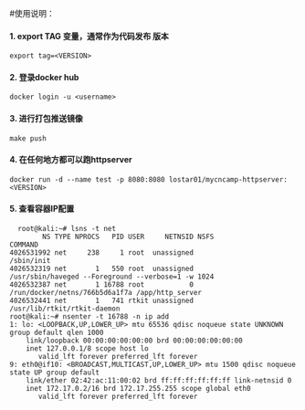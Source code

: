 #使用说明：

#### 1. export TAG 变量，通常作为代码发布 版本
`export tag=<VERSION>`
#### 2. 登录docker hub
`docker login -u <username>`
#### 3. 进行打包推送镜像
`make push`
#### 4. 在任何地方都可以跑httpserver
`docker run -d --name test -p 8080:8080 lostar01/mycncamp-httpserver:<VERSION>`
#### 5. 查看容器IP配置
```
  root@kali:~# lsns -t net
        NS TYPE NPROCS   PID USER     NETNSID NSFS                           COMMAND
4026531992 net     238     1 root  unassigned                                /sbin/init
4026532319 net       1   550 root  unassigned                                /usr/sbin/haveged --Foreground --verbose=1 -w 1024
4026532387 net       1 16788 root           0 /run/docker/netns/766b5d6a1f7a /app/http_server
4026532441 net       1   741 rtkit unassigned                                /usr/lib/rtkit/rtkit-daemon
root@kali:~# nsenter -t 16788 -n ip add
1: lo: <LOOPBACK,UP,LOWER_UP> mtu 65536 qdisc noqueue state UNKNOWN group default qlen 1000
    link/loopback 00:00:00:00:00:00 brd 00:00:00:00:00:00
    inet 127.0.0.1/8 scope host lo
       valid_lft forever preferred_lft forever
9: eth0@if10: <BROADCAST,MULTICAST,UP,LOWER_UP> mtu 1500 qdisc noqueue state UP group default 
    link/ether 02:42:ac:11:00:02 brd ff:ff:ff:ff:ff:ff link-netnsid 0
    inet 172.17.0.2/16 brd 172.17.255.255 scope global eth0
       valid_lft forever preferred_lft forever
 
```

